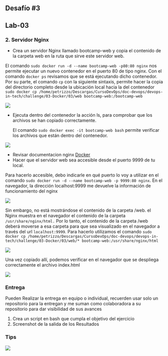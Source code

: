 ## Desafío #3

## Lab-03

### 2. Servidor Nginx

* Crea un servidor Nginx llamado bootcamp-web y copia el contenido de la carpeta web en la ruta que sirve este servidor web.

El comando `sudo docker run -d --name bootcamp-web -p80:80 nginx` nos permite ejecutar un nuevo contenedor en el puerto 80 de tipo nginx. Con el comando `docker ps` revisamos que se está ejecutando dicho contenedor. Por su parte, el comando `cp` con la siguiente sintaxis, permite hacer la copia del directorio completo desde la ubicación local hacia la del contenedor `sudo docker cp /home/petrizzo/Descargas/CursoDevOps/doc-devops/devops-in-tech/challenge/03-Docker/03/web bootcamp-web:/bootcamp-web`

![](/home/petrizzo/Descargas/CursoDevOps/Desafio3/Captura%20de%20pantalla_2023-02-21_18-59-38.png)

* Ejecuta dentro del contenedor la acción ls, para comprobar que los archivos se han copiado correctamente.
  
  El comando `sudo docker exec -it bootcamp-web bash` permite verificar los archivos que están dentro del contenedor.

![](/home/petrizzo/Descargas/CursoDevOps/Desafio3/Captura%20de%20pantalla_2023-02-21_19-09-59.png)

* Revisar documentacion nginx [Docker](https://hub.docker.com/_/nginx "https://hub.docker.com/_/nginx")
* Hacer que el servidor web sea accesible desde el puerto 9999 de tu local.

Para hacerlo accesible, debo indicarle en qué puerto lo voy a utilizar en el comando `sudo docker run -d --name bootcamp-web -p 9999:80 nginx`. En el navegador, la dirección localhost:9999 me devuelve la información de funcionamiento del nginx

![](/home/petrizzo/Descargas/CursoDevOps/Desafio3/Captura%20de%20pantalla_2023-02-21_20-35-26.png)

Sin embargo, no está mostrándose el contenido de la carpeta /web. el Nginx  muestra en el navegador el contenido de la carpeta `/usr/share/nginx/html.` Por lo tanto, el contenido de la carpeta /web deberá moverse a esa carpeta para que sea visualizado en el navegador a través del url `localhost:9999`. Para hacerlo utilizamos el comando `sudo docker cp /home/petrizzo/Descargas/CursoDevOps/doc-devops/devops-in-tech/challenge/03-Docker/03/web/* bootcamp-web:/usr/share/nginx/html`

![](/home/petrizzo/Descargas/CursoDevOps/Desafio3/Captura%20de%20pantalla_2023-02-22_22-56-25.png)

Una vez copiado allí, podemos verificar en el navegador que se despliega correctamente el archivo index.html

![](/home/petrizzo/Descargas/CursoDevOps/Desafio3/Captura%20de%20pantalla_2023-02-22_22-57-20.png)

### Entrega

Pueden Realizar la entrega en equipo o individual, recuerden usar solo un repositorio para la entregan y me suman como colaboradora a su repositorio para dar visibilidad de sus avances

1. Crea un script en bash que cumpla el objetivo del ejercicio
2. Screenshot de la salida de los Resultados

### Tips

![](/home/petrizzo/Descargas/CursoDevOps/doc-devops/devops-in-tech/challenge/03-Docker/assets/5.png)

